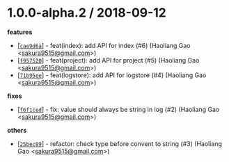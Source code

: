 
1.0.0-alpha.2 / 2018-09-12
==================

**features**
  * [[`cae9d6a`](http://github.com/eggjs/egg-sls/commit/cae9d6a954c93640f692c9d286feeb7595e18f4b)] - feat(index): add API for index (#6) (Haoliang Gao <<sakura9515@gmail.com>>)
  * [[`f957520`](http://github.com/eggjs/egg-sls/commit/f957520e05c7d37ed4554adff46b46022fb1358e)] - feat(project): add API for project (#5) (Haoliang Gao <<sakura9515@gmail.com>>)
  * [[`71b95ee`](http://github.com/eggjs/egg-sls/commit/71b95eedf4afc1ad9a081c874170c82264af31b5)] - feat(logstore): add API for logstore (#4) (Haoliang Gao <<sakura9515@gmail.com>>)

**fixes**
  * [[`f6f1ced`](http://github.com/eggjs/egg-sls/commit/f6f1cedbbee02ce3ae39a7152270733e00ad4725)] - fix: value should always be string in log (#2) (Haoliang Gao <<sakura9515@gmail.com>>)

**others**
  * [[`25bec89`](http://github.com/eggjs/egg-sls/commit/25bec8973a2144131ca40423db59440c4176d344)] - refactor: check type before convent to string (#3) (Haoliang Gao <<sakura9515@gmail.com>>)

